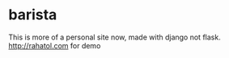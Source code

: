barista
=======

This is more of a personal site now, made with django not flask. http://rahatol.com for demo
